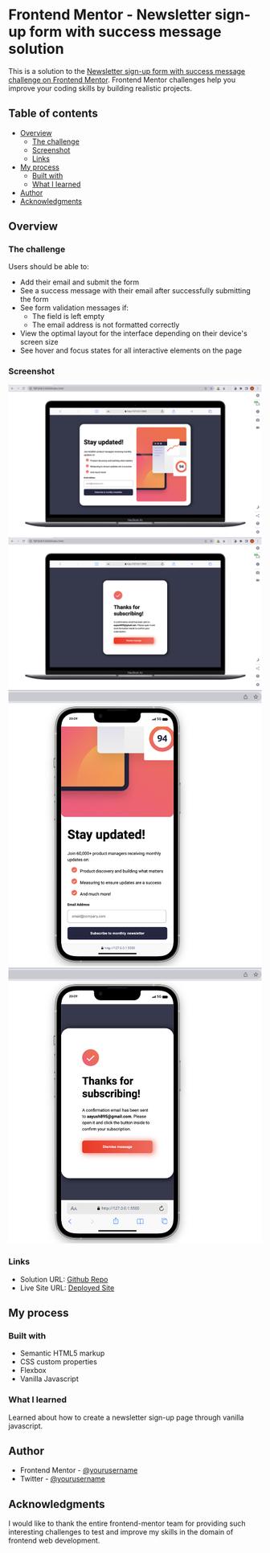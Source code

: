 # Frontend Mentor - Newsletter sign-up form with success message solution

This is a solution to the [Newsletter sign-up form with success message challenge on Frontend Mentor](https://www.frontendmentor.io/challenges/newsletter-signup-form-with-success-message-3FC1AZbNrv). Frontend Mentor challenges help you improve your coding skills by building realistic projects. 

## Table of contents

- [Overview](#overview)
  - [The challenge](#the-challenge)
  - [Screenshot](#screenshot)
  - [Links](#links)
- [My process](#my-process)
  - [Built with](#built-with)
  - [What I learned](#what-i-learned)
- [Author](#author)
- [Acknowledgments](#acknowledgments)

## Overview

### The challenge

Users should be able to:

- Add their email and submit the form
- See a success message with their email after successfully submitting the form
- See form validation messages if:
  - The field is left empty
  - The email address is not formatted correctly
- View the optimal layout for the interface depending on their device's screen size
- See hover and focus states for all interactive elements on the page

### Screenshot

![Dekstop Signup](/Screenshots/desktop-signup.png)
![Desktop Success](/Screenshots/desktop-success.png)
![Mobile Signup](/Screenshots/mobile-signup.png)
![Mobile Success](/Screenshots/mobile-success.png)

### Links

- Solution URL: [Github Repo](https://github.com/Aayush895/SignUp-page-with-success-message)
- Live Site URL: [Deployed Site](https://newsletter-sign-up-with-success-msg1.netlify.app/)

## My process

### Built with

- Semantic HTML5 markup
- CSS custom properties
- Flexbox
- Vanilla Javascript

### What I learned

Learned about how to create a newsletter sign-up page through vanilla javascript.

## Author

- Frontend Mentor - [@yourusername](https://www.frontendmentor.io/profile/Aayush895)
- Twitter - [@yourusername](https://www.twitter.com/JhaAayush895)

## Acknowledgments

I would like to thank the entire frontend-mentor team for providing such interesting challenges to test and improve my skills in the domain of frontend web development.
